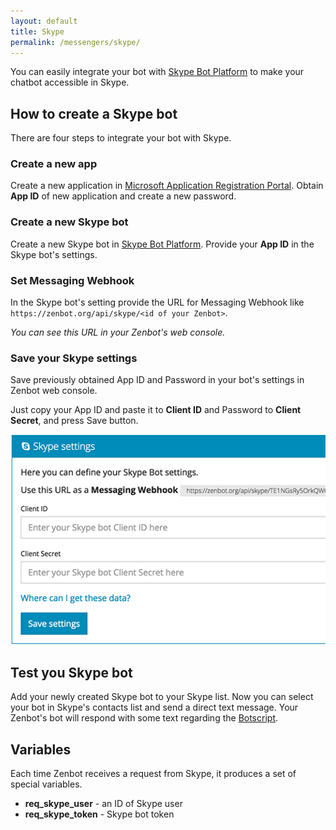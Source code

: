 ```yaml
---
layout: default
title: Skype
permalink: /messengers/skype/
---
```


You can easily integrate your bot with [Skype Bot Platform](https://www.skype.com/en/developer/) to make your chatbot accessible in Skype.

## How to create a Skype bot
There are four steps to integrate your bot with Skype.

### Create a new app
Create a new application in [Microsoft Application Registration Portal](https://apps.dev.microsoft.com).
Obtain **App ID** of new application and create a new password.

### Create a new Skype bot
Create a new Skype bot in [Skype Bot Platform](https://developer.microsoft.com/en-us/skype/bots/manage).
Provide your **App ID** in the Skype bot\'s settings.

### Set Messaging Webhook
In the Skype bot\'s setting provide the URL for Messaging Webhook like `https://zenbot.org/api/skype/<id of your Zenbot>`.

_You can see this URL in your Zenbot\'s web console._

### Save your Skype settings
Save previously obtained App ID and Password in your bot\'s settings in Zenbot web console.

Just copy your App ID and paste it to **Client ID** and Password to **Client Secret**, and press Save button.

![Zenbot Skype settings](/img/skype.png)

## Test you Skype bot
Add your newly created Skype bot to your Skype list. Now you can select your bot in Skype\'s contacts list and send a direct text message.
Your Zenbot\'s bot will respond with some text regarding the [Botscript](/botscript/).

## Variables
Each time Zenbot receives a request from Skype, it produces a set of special variables.

- **req_skype_user** - an ID of Skype user
- **req_skype_token** - Skype bot token
